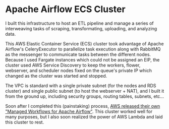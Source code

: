 # Apache Airflow ECS Cluster

I built this infrastructure to host an ETL pipeline and manage a series of interweaving tasks of scraping, transformating, uploading, and analyzing data. 

This AWS Elastic Container Service (ECS) cluster took advantage of Apache Airflow's CeleryExecutor to parallelize task execution along with RabbitMQ as the messenger to communicate tasks between the different nodes. Because I used Fargate instances which could not be assigned an EIP, the cluster used AWS Service Discovery to keep the workers, flower, webserver, and scheduler nodes fixed on the queue's private IP which changed as the cluster was started and stopped. 

The VPC is standard with a single private subnet (for the nodes and RDS cluster) and single public subnet (to host the webserver + NAT), and I built it from the ground up, including security groups, routing tables, subnets, etc...

Soon after I completed this (painstaking) process, [AWS released their own "Managed Workflows for Apache Airflow"](https://aws.amazon.com/blogs/aws/introducing-amazon-managed-workflows-for-apache-airflow-mwaa/). This cluster worked well for many purposes, but I also soon realized the power of AWS Lambda and laid this cluster to rest. 
